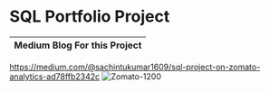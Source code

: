 # SQL Portfolio Project

 |Medium Blog For this Project|
   |-| 
   https://medium.com/@sachintukumar1609/sql-project-on-zomato-analytics-ad78ffb2342c
![Zomato-1200](https://user-images.githubusercontent.com/103982094/213903540-d4fb743a-fb9c-4c06-821f-536f381002bb.jpg)
 
